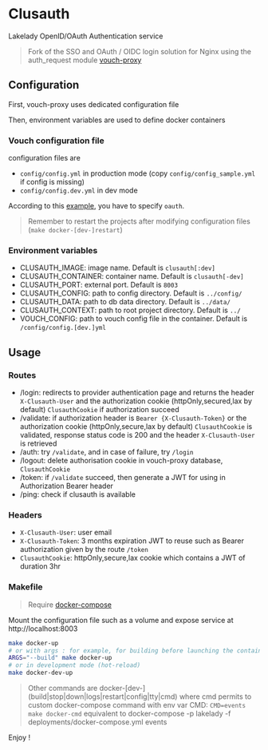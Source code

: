 # Clusauth

Lakelady OpenID/OAuth Authentication service

> Fork of the SSO and OAuth / OIDC login solution for Nginx using the auth_request module [vouch-proxy](https://github.com/vouch/vouch-proxy)

## Configuration

First, vouch-proxy uses dedicated configuration file

Then, environment variables are used to define docker containers

### Vouch configuration file

configuration files are 
- `config/config.yml` in production mode (copy `config/config_sample.yml` if config is missing)
- `config/config.dev.yml` in dev mode

According to this [example](https://github.com/vouch/vouch-proxy/blob/master/config/config.yml_example), you have to specify `oauth`.

> Remember to restart the projects after modifying configuration files (`make docker-[dev-]restart`)

### Environment variables

- CLUSAUTH_IMAGE: image name. Default is `clusauth[:dev]`
- CLUSAUTH_CONTAINER: container name. Default is `clusauth[-dev]`
- CLUSAUTH_PORT: external port. Default is `8003`
- CLUSAUTH_CONFIG: path to config directory. Default is `../config/`
- CLUSAUTH_DATA: path to db data directory. Default is `../data/`
- CLUSAUTH_CONTEXT: path to root project directory. Default is `../`
- VOUCH_CONFIG: path to vouch config file in the container. Default is `/config/config.[dev.]yml`

## Usage

### Routes

- /login: redirects to provider authentication page and returns the header `X-Clusauth-User` and the authorization cookie (httpOnly,secured,lax by default) `ClusauthCookie` if authorization succeed 
- /validate: if authorization header is `Bearer {X-Clusauth-Token}` or the authorization cookie (httpOnly,secure,lax by default) `ClusauthCookie` is validated, response status code is 200 and the header `X-Clusauth-User` is retrieved
- /auth: try `/validate`, and in case of failure, try `/login`
- /logout: delete authorisation cookie in vouch-proxy database, `ClusauthCookie`
- /token: if `/validate` succeed, then generate a JWT for using in Authorization Bearer header
- /ping: check if clusauth is available

### Headers

- `X-Clusauth-User`: user email
- `X-Clusauth-Token`: 3 months expiration JWT to reuse such as Bearer authorization given by the route `/token`
- `ClusauthCookie`: httpOnly,secure,lax cookie which contains a JWT of duration 3hr

### Makefile

> Require [docker-compose](https://docs.docker.com/compose/install/)

Mount the configuration file such as a volume and expose service at http://localhost:8003

```bash
make docker-up
# or with args : for example, for building before launching the container in detached mode => docker-compose up --build -d
ARGS="--build" make docker-up
# or in development mode (hot-reload)
make docker-dev-up
```

> Other commands are docker-\[dev-](build|stop|down|logs|restart|config|tty|cmd) where cmd permits to custom docker-compose command with env var CMD: `CMD=events make docker-cmd` equivalent to docker-compose -p lakelady -f deployments/docker-compose.yml events

Enjoy !
